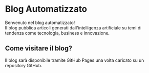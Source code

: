 
# Blog Automatizzato
Benvenuto nel blog automatizzato!  
Il blog pubblica articoli generati dall'intelligenza artificiale su temi di tendenza come tecnologia, business e innovazione.  

## Come visitare il blog?
Il blog sarà disponibile tramite GitHub Pages una volta caricato su un repository GitHub.
